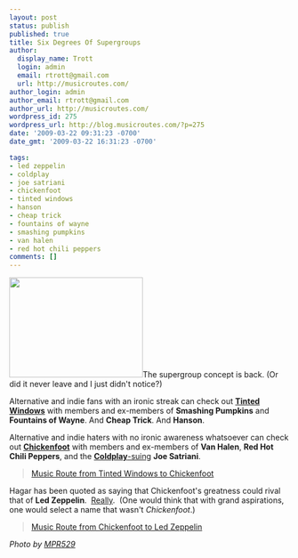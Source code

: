 ```yaml
---
layout: post
status: publish
published: true
title: Six Degrees Of Supergroups
author:
  display_name: Trott
  login: admin
  email: rtrott@gmail.com
  url: http://musicroutes.com/
author_login: admin
author_email: rtrott@gmail.com
author_url: http://musicroutes.com/
wordpress_id: 275
wordpress_url: http://blog.musicroutes.com/?p=275
date: '2009-03-22 09:31:23 -0700'
date_gmt: '2009-03-22 16:31:23 -0700'

tags:
- led zeppelin
- coldplay
- joe satriani
- chickenfoot
- tinted windows
- hanson
- cheap trick
- fountains of wayne
- smashing pumpkins
- van halen
- red hot chili peppers
comments: []
---
```

<p><img class="alignright size-full wp-image-277" src="http://blog.musicroutes.com/wp-content/uploads/2009/03/163736147_0c1cedb791_m.jpg" alt="" width="240" height="180" />The supergroup concept is back.  (Or did it never leave and I just didn't notice?)</p>
<p>Alternative and indie fans with an ironic streak can check out <a href="http://www.myspace.com/tintedwindows" target="_blank"><strong>Tinted Windows</strong></a> with members and ex-members of <strong>Smashing Pumpkins</strong> and <strong>Fountains of Wayne</strong>.  And <strong>Cheap Trick</strong>. And <strong>Hanson</strong>.</p>
<p>Alternative and indie haters with no ironic awareness whatsoever can check out <a href="http://www.myspace.com/thechickenfoot" target="_blank"><strong>Chickenfoot</strong></a> with members and ex-members of <strong>Van Halen</strong>, <strong>Red Hot Chili Peppers</strong>, and the <a href="http://blog.musicroutes.com/?p=200" target="_blank"><strong>Coldplay</strong>-suing</a> <strong>Joe Satriani</strong>.</p>
<blockquote><p><a href="http://musicroutes.com/route.php?musicianName=Tinted+Windows&amp;musicianName2=Chickenfoot" target="_blank">Music Route from Tinted Windows to Chickenfoot</a></p></blockquote>
<p>Hagar has been quoted as saying that Chickenfoot's greatness could rival that of <strong>Led Zeppelin</strong>.  <a href="http://idolator.com/393956/van-hagar-spin+off-could-be-the-new-led-zeppelin" target="_blank">Really</a>.  (One would think that with grand aspirations, one would select a name that wasn't <em>Chickenfoot</em>.)</p>
<blockquote><p><a href="http://musicroutes.com/route.php?musicianName=Chickenfoot&amp;musicianName2=Led+Zeppelin" target="_blank">Music Route from Chickenfoot to Led Zeppelin</a></p></blockquote>
<p><em>Photo by <a href="http://www.flickr.com/photos/crackerbunny/" target="_blank">MPR529</a></em></p>
